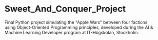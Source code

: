 # Sweet_And_Conquer_Project
Final Python project simulating the "Apple Wars" between four factions using Object-Oriented Programming principles, developed during the AI &amp; Machine Learning Developer program at IT-Högskolan, Stockholm.
